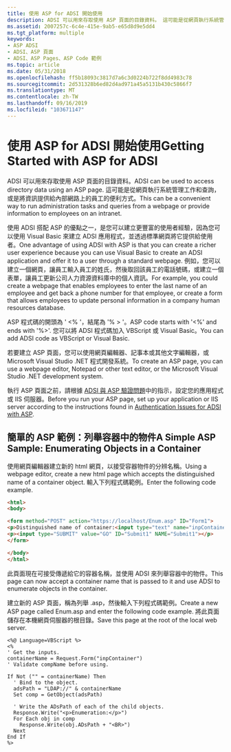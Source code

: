 ```yaml
---
title: 使用 ASP for ADSI 開始使用
description: ADSI 可以用來存取使用 ASP 頁面的目錄資料。 這可能是從網頁執行系統管理工作和查詢，或是將資訊提供給內部網路上的員工的便利方式。
ms.assetid: 2007257c-6c4e-415e-9ab5-e65d8d9e5dd4
ms.tgt_platform: multiple
keywords:
- ASP ADSI
- ADSI、ASP 頁面
- ADSI、ASP Pages、ASP Code 範例
ms.topic: article
ms.date: 05/31/2018
ms.openlocfilehash: ff5b18093c3817d7a6c3d0224b722f8dd4983c78
ms.sourcegitcommit: 2d531328b6ed82d4ad971a45a5131b430c5866f7
ms.translationtype: MT
ms.contentlocale: zh-TW
ms.lasthandoff: 09/16/2019
ms.locfileid: "103671147"
---
```

# <a name="getting-started-with-asp-for-adsi"></a><span data-ttu-id="f7e1e-107">使用 ASP for ADSI 開始使用</span><span class="sxs-lookup"><span data-stu-id="f7e1e-107">Getting Started with ASP for ADSI</span></span>

<span data-ttu-id="f7e1e-108">ADSI 可以用來存取使用 ASP 頁面的目錄資料。</span><span class="sxs-lookup"><span data-stu-id="f7e1e-108">ADSI can be used to access directory data using an ASP page.</span></span> <span data-ttu-id="f7e1e-109">這可能是從網頁執行系統管理工作和查詢，或是將資訊提供給內部網路上的員工的便利方式。</span><span class="sxs-lookup"><span data-stu-id="f7e1e-109">This can be a convenient way to run administration tasks and queries from a webpage or provide information to employees on an intranet.</span></span>

<span data-ttu-id="f7e1e-110">使用 ADSI 搭配 ASP 的優點之一，是您可以建立更豐富的使用者經驗，因為您可以使用 Visual Basic 來建立 ADSI 應用程式，並透過標準網頁將它提供給使用者。</span><span class="sxs-lookup"><span data-stu-id="f7e1e-110">One advantage of using ADSI with ASP is that you can create a richer user experience because you can use Visual Basic to create an ADSI application and offer it to a user through a standard webpage.</span></span> <span data-ttu-id="f7e1e-111">例如，您可以建立一個網頁，讓員工輸入員工的姓氏，然後取回該員工的電話號碼，或建立一個表單，讓員工更新公司人力資源資料庫中的個人資訊。</span><span class="sxs-lookup"><span data-stu-id="f7e1e-111">For example, you could create a webpage that enables employees to enter the last name of an employee and get back a phone number for that employee, or create a form that allows employees to update personal information in a company human resources database.</span></span>

<span data-ttu-id="f7e1e-112">ASP 程式碼的開頭為 ' <% '，結尾為 '% > '。</span><span class="sxs-lookup"><span data-stu-id="f7e1e-112">ASP code starts with '<%' and ends with '%>'.</span></span> <span data-ttu-id="f7e1e-113">您可以將 ADSI 程式碼加入 VBScript 或 Visual Basic。</span><span class="sxs-lookup"><span data-stu-id="f7e1e-113">You can add ADSI code as VBScript or Visual Basic.</span></span>

<span data-ttu-id="f7e1e-114">若要建立 ASP 頁面，您可以使用網頁編輯器、記事本或其他文字編輯器，或 Microsoft Visual Studio .NET 程式開發系統。</span><span class="sxs-lookup"><span data-stu-id="f7e1e-114">To create an ASP page, you can use a webpage editor, Notepad or other text editor, or the Microsoft Visual Studio .NET development system.</span></span>

<span data-ttu-id="f7e1e-115">執行 ASP 頁面之前，請根據 [ADSI 與 ASP 驗證問題](authentication-issues-for-adsi-with-asp.md)中的指示，設定您的應用程式或 IIS 伺服器。</span><span class="sxs-lookup"><span data-stu-id="f7e1e-115">Before you run your ASP page, set up your application or IIS server according to the instructions found in [Authentication Issues for ADSI with ASP](authentication-issues-for-adsi-with-asp.md).</span></span>

## <a name="a-simple-asp-sample-enumerating-objects-in-a-container"></a><span data-ttu-id="f7e1e-116">簡單的 ASP 範例：列舉容器中的物件</span><span class="sxs-lookup"><span data-stu-id="f7e1e-116">A Simple ASP Sample: Enumerating Objects in a Container</span></span>

<span data-ttu-id="f7e1e-117">使用網頁編輯器建立新的 html 網頁，以接受容器物件的分辨名稱。</span><span class="sxs-lookup"><span data-stu-id="f7e1e-117">Using a webpage editor, create a new html page which accepts the distinguished name of a container object.</span></span> <span data-ttu-id="f7e1e-118">輸入下列程式碼範例。</span><span class="sxs-lookup"><span data-stu-id="f7e1e-118">Enter the following code example.</span></span>


```HTML
<html>
<body>

<form method="POST" action="https://localhost/Enum.asp" ID="Form1">
<p>Distinguished name of container:<input type="text" name="inpContainer" size="100" ID="Text2"></p>
<p><input type="SUBMIT" value="GO" ID="Submit1" NAME="Submit1"></p>
</form>

</body>
</html>
```



<span data-ttu-id="f7e1e-119">此頁面現在可接受傳遞給它的容器名稱，並使用 ADSI 來列舉容器中的物件。</span><span class="sxs-lookup"><span data-stu-id="f7e1e-119">This page can now accept a container name that is passed to it and use ADSI to enumerate objects in the container.</span></span>

<span data-ttu-id="f7e1e-120">建立新的 ASP 頁面，稱為列舉 .asp，然後輸入下列程式碼範例。</span><span class="sxs-lookup"><span data-stu-id="f7e1e-120">Create a new ASP page called Enum.asp and enter the following code example.</span></span> <span data-ttu-id="f7e1e-121">將此頁面儲存在本機網頁伺服器的根目錄。</span><span class="sxs-lookup"><span data-stu-id="f7e1e-121">Save this page at the root of the local web server.</span></span>


```VB
<%@ Language=VBScript %>
<%
' Get the inputs.
containerName = Request.Form("inpContainer")
' Validate compName before using.

If Not ("" = containerName) Then
  ' Bind to the object.
  adsPath = "LDAP://" & containerName
  Set comp = GetObject(adsPath)

  ' Write the ADsPath of each of the child objects.
  Response.Write("<p>Enumeration:</p>")
  For Each obj in comp
    Response.Write(obj.ADsPath + "<BR>")
  Next
End If
%>
```



 

 




